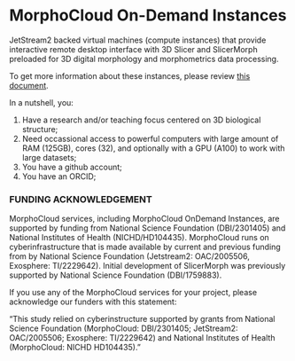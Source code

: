 # MorphoCloud On-Demand Instances
JetStream2 backed virtual machines (compute instances) that provide interactive remote desktop interface with 3D Slicer and SlicerMorph preloaded for 3D digital morphology and morphometrics data processing. 

To get more information about these instances, please review [this document](https://docs.google.com/document/d/1WRds-QWnDK1MnmEhGUPyBgjE9hitiddcElAPWiAYRg4/edit#heading=h.b0yi3m7wlfk8).

In a nutshell, you:

1. Have a research and/or teaching focus centered on 3D biological structure; 
2. Need occassional access to powerful computers with large amount of RAM (125GB), cores (32), and optionally with a GPU (A100) to work with large datasets;
3. You have a github account;
4. You have an ORCID;


### FUNDING ACKNOWLEDGEMENT

MorphoCloud services, including MorphoCloud OnDemand Instances, are supported by funding from National Science Foundation (DBI/2301405) and National Institutes of Health (NICHD/HD104435). MorphoCloud runs on cyberinfrastructure that is made available by current and previous funding from by National Science Foundation (Jetstream2: OAC/2005506, Exosphere: TI/2229642). Initial development of SlicerMorph was previously supported by National Science Foundation (DBI/1759883). 

If you use any of the MorphoCloud services for your project, please acknowledge our funders with this statement: 

“This study relied on cyberinstructure supported by grants from National Science Foundation (MorphoCloud: DBI/2301405; JetStream2: OAC/2005506; Exosphere: TI/2229642) and National Institutes of Health (MorphoCloud: NICHD HD104435).” 
